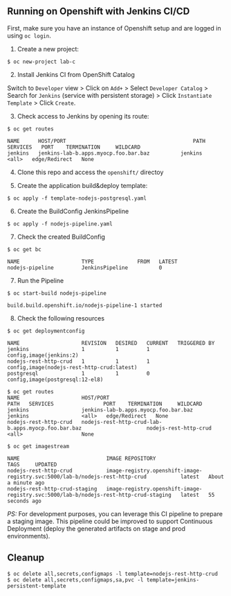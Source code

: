 ## Running on Openshift with Jenkins CI/CD

First, make sure you have an instance of Openshift setup and are logged in using `oc login`.

1. Create a new project:

```
$ oc new-project lab-c
```

2. Install Jenkins CI from OpenShift Catalog

Switch to `Developer` view > Click on `Add+` > Select `Developer Catalog` > Search for `Jenkins` (service with persistent storage) > Click `Instantiate Template` > Click `Create`.

3. Check access to Jenkins by opening its route:

```
$ oc get routes

NAME      HOST/PORT                                         PATH   SERVICES   PORT    TERMINATION     WILDCARD
jenkins   jenkins-lab-b.apps.myocp.foo.bar.baz          jenkins    <all>   edge/Redirect   None
```

4. Clone this repo and access the `openshift/` directoy


5. Create the application build&deploy template:


```
$ oc apply -f template-nodejs-postgresql.yaml
```

6. Create the BuildConfig JenkinsPipeline

```
$ oc apply -f nodejs-pipeline.yaml
```

7. Check the created BuildConfig

```
$ oc get bc

NAME                    TYPE              FROM   LATEST
nodejs-pipeline         JenkinsPipeline          0
``` 

7. Run the Pipeline

```
$ oc start-build nodejs-pipeline

build.build.openshift.io/nodejs-pipeline-1 started
```

8. Check the following resources

```
$ oc get deploymentconfig

NAME                    REVISION   DESIRED   CURRENT   TRIGGERED BY
jenkins                 1          1         1         config,image(jenkins:2)
nodejs-rest-http-crud   1          1         1         config,image(nodejs-rest-http-crud:latest)
postgresql              1          1         0         config,image(postgresql:12-el8)

$ oc get routes
NAME                    HOST/PORT                                                       PATH   SERVICES                PORT    TERMINATION     WILDCARD
jenkins                 jenkins-lab-b.apps.myocp.foo.bar.baz                                   jenkins                 <all>   edge/Redirect   None
nodejs-rest-http-crud   nodejs-rest-http-crud-lab-b.apps.myocp.foo.bar.baz                     nodejs-rest-http-crud   <all>                   None

$ oc get imagestream

NAME                            IMAGE REPOSITORY                                                                       TAGS     UPDATED
nodejs-rest-http-crud           image-registry.openshift-image-registry.svc:5000/lab-b/nodejs-rest-http-crud           latest   About a minute ago
nodejs-rest-http-crud-staging   image-registry.openshift-image-registry.svc:5000/lab-b/nodejs-rest-http-crud-staging   latest   55 seconds ago
```

*PS:* For development purposes, you can leverage this CI pipeline to prepare a staging image. This pipeline could be improved to support Continuous Deployment (deploy the generated artifacts on stage and prod environments). 

## Cleanup

```
$ oc delete all,secrets,configmaps -l template=nodejs-rest-http-crud
$ oc delete all,secrets,configmaps,sa,pvc -l template=jenkins-persistent-template
```
